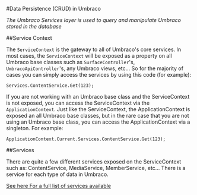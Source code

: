 #Data Persistence (CRUD) in Umbraco

_The Umbraco Services layer is used to query and manipulate Umbraco stored in the database_

##Service Context

The `ServiceContext` is the gateway to all of Umbraco's core services. In most cases, the `ServiceContext` will be 
exposed as a property on all Umbraco base classes such as `SurfaceController`'s, `UmbracoApiController`'s, any Umbraco views, etc...
So for the majority of cases you can simply access the services by using this code (for example):

	Services.ContentService.Get(123);
	
If you are not working with an Umbraco base class and the ServiceContext is not exposed, you can access the ServiceContext via the 
`ApplicationContext`. Just like the ServiceContext, the ApplicationContext is exposed an all Umbraco base classes, but in the rare case
that you are not using an Umbraco base class, you can access the ApplicationContext via a singleton. For example:

	ApplicationContext.Current.Services.ContentService.Get(123);
	
##Services

There are quite a few different services exposed on the ServiceContext such as: ContentService, MediaService, MemberService, etc... 
There is a service for each type of data in Umbraco.

[See here For a full list of services available](../../../Reference/Management/Services/)  